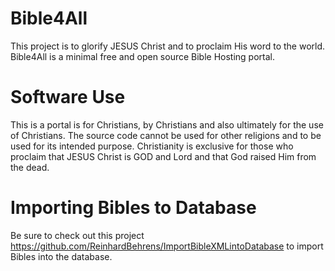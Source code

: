 # Bible4All
 This project is to glorify JESUS Christ and to proclaim His word to the world. Bible4All is a minimal free and open source Bible Hosting portal.
 
 # Software Use
 
 This is a portal is for Christians, by Christians and also ultimately for the use of Christians. The source code cannot be used for other religions and to be used for its intended purpose. Christianity is exclusive for those who proclaim that JESUS Christ is GOD and Lord and that God raised Him from the dead.
 
# Importing Bibles to Database
Be sure to check out this project https://github.com/ReinhardBehrens/ImportBibleXMLintoDatabase to import Bibles into the database.

